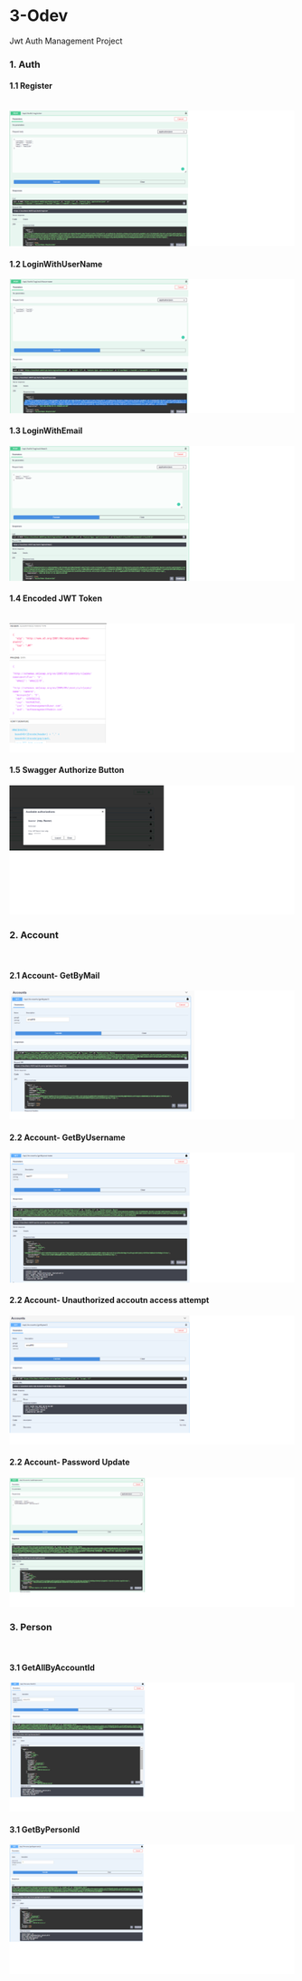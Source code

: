  
# 3-Odev

Jwt Auth Management Project

### 1. Auth

#### 1.1 Register 

<br/>



<img src="https://github.com/215-Protein-NET-Bootcamp/3-odev-Trkrkrl/blob/main/AuthManagement/Images/1.1-Register.png">


<br/>

#### 1.2 LoginWithUserName 

<img src="https://github.com/215-Protein-NET-Bootcamp/3-odev-Trkrkrl/blob/main/AuthManagement/Images/1.2-loginwithusername.png">

<br/>

#### 1.3 LoginWithEmail

<img src="https://github.com/215-Protein-NET-Bootcamp/3-odev-Trkrkrl/blob/main/AuthManagement/Images/1.3-Auth-loginemail.png">

<br/>

#### 1.4 Encoded JWT Token

<br/>

<img src="https://github.com/215-Protein-NET-Bootcamp/3-odev-Trkrkrl/blob/main/AuthManagement/Images/1.4-encoded-jwt-token.png">

<br/>

#### 1.5 Swagger Authorize Button
<img src="https://github.com/215-Protein-NET-Bootcamp/3-odev-Trkrkrl/blob/main/AuthManagement/Images/1.5-swagger-authorize-button.png">

<br/>

### 2. Account

<br/>

#### 2.1 Account- GetByMail

<img src="https://github.com/215-Protein-NET-Bootcamp/3-odev-Trkrkrl/blob/main/AuthManagement/Images/2.1-accounts-getbymail.png">

<br/>

#### 2.2 Account- GetByUsername
<img src="https://github.com/215-Protein-NET-Bootcamp/3-odev-Trkrkrl/blob/main/AuthManagement/Images/2.2-accounts-getbyusername.png">

<br/>

#### 2.2 Account- Unauthorized accoutn access attempt

<img src="https://github.com/215-Protein-NET-Bootcamp/3-odev-Trkrkrl/blob/main/AuthManagement/Images/2.3-unauthorized%20-account-acccess%20attempt.png">

<br/>

#### 2.2 Account- Password Update

<img src="https://github.com/215-Protein-NET-Bootcamp/3-odev-Trkrkrl/blob/main/AuthManagement/Images/2.4-account-password-update.png">

<br/>

### 3. Person

<br/>

#### 3.1 GetAllByAccountId


<img src="https://github.com/215-Protein-NET-Bootcamp/3-odev-Trkrkrl/blob/main/AuthManagement/Images/3.1-person-getallbyaccoutid.png">

<br/>

#### 3.1 GetByPersonId

<img src="https://github.com/215-Protein-NET-Bootcamp/3-odev-Trkrkrl/blob/main/AuthManagement/Images/3.2-person-getbypersonid.png">

<br/>


